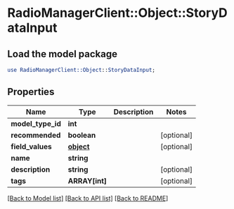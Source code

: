 # RadioManagerClient::Object::StoryDataInput

## Load the model package
```perl
use RadioManagerClient::Object::StoryDataInput;
```

## Properties
Name | Type | Description | Notes
------------ | ------------- | ------------- | -------------
**model_type_id** | **int** |  | 
**recommended** | **boolean** |  | [optional] 
**field_values** | [**object**](.md) |  | [optional] 
**name** | **string** |  | 
**description** | **string** |  | [optional] 
**tags** | **ARRAY[int]** |  | [optional] 

[[Back to Model list]](../README.md#documentation-for-models) [[Back to API list]](../README.md#documentation-for-api-endpoints) [[Back to README]](../README.md)


